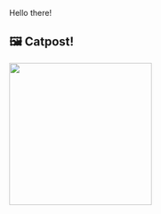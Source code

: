 Hello there!



## 🖼️ Catpost!

<sub>
    <img src="https://cdn2.thecatapi.com/images/USpC6E-ws.jpg" height="256">
</sub>

